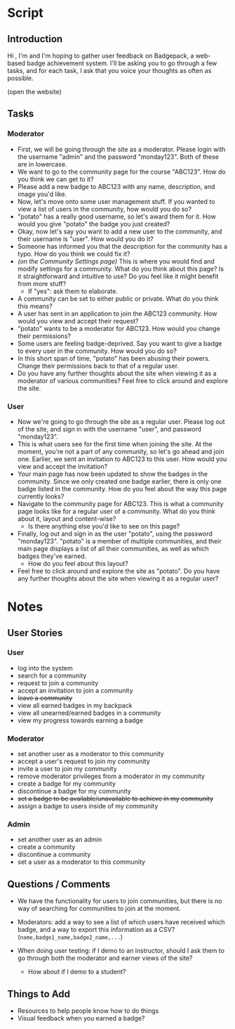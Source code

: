 # Script

## Introduction

Hi <user>, I'm <name> and I'm hoping to gather user feedback on Badgepack, a web-based badge achievement system. I'll be asking you to go through a few tasks, and for each task, I ask that you voice your thoughts as often as possible.

(open the website)

## Tasks

### Moderator

* First, we will be going through the site as a moderator. Please login with the username "admin" and the password "monday123". Both of these are in lowercase.
* We want to go to the community page for the course "ABC123". How do you think we can get to it?
* Please add a new badge to ABC123 with any name, description, and image you'd like.
* Now, let's move onto some user management stuff. If you wanted to view a list of users in the community, how would you do so?
* "potato" has a really good username, so let's award them for it. How would you give "potato" the badge you just created?
* Okay, now let's say you want to add a new user to the community, and their username is "user". How would you do it?
* Someone has informed you that the description for the community has a typo. How do you think we could fix it?
* _(on the Community Settings page)_ This is where you would find and modify settings for a community. What do you think about this page? Is it straightforward and intuitive to use? Do you feel like it might benefit from more stuff?
    * If "yes": ask them to elaborate.
* A community can be set to either public or private. What do you think this means?
* A user has sent in an application to join the ABC123 community. How would you view and accept their request?
* "potato" wants to be a moderator for ABC123. How would you change their permissions?
* Some users are feeling badge-deprived. Say you want to give a badge to every user in the community. How would you do so?
* In this short span of time, "potato" has been abusing their powers. Change their permissions back to that of a regular user.
* Do you have any further thoughts about the site when viewing it as a moderator of various communities? Feel free to click around and explore the site.


### User

* Now we're going to go through the site as a regular user. Please log out of the site, and sign in with the username "user", and password "monday123".
* This is what users see for the first time when joining the site. At the moment, you're not a part of any community, so let's go ahead and join one. Earlier, we sent an invitation to ABC123 to this user. How would you view and accept the invitation?
* Your main page has now been updated to show the badges in the community. Since we only created one badge earlier, there is only one badge listed in the community. How do you feel about the way this page currently looks?
* Navigate to the community page for ABC123. This is what a community page looks like for a regular user of a community. What do you think about it, layout and content-wise?
    * Is there anything else you'd like to see on this page?
* Finally, log out and sign in as the user "potato", using the password "monday123". "potato" is a member of multiple communities, and their main page displays a list of all their communities, as well as which badges they've earned.
    * How do you feel about this layout?
* Feel free to click around and explore the site as "potato". Do you have any further thoughts about the site when viewing it as a regular user?

# Notes

## User Stories

### User
* log into the system
* search for a community
* request to join a community
* accept an invitation to join a community
* <del>leave a community</del>
* view all earned badges in my backpack
* view all unearned/earned badges in a community
* view my progress towards earning a badge

### Moderator
* set another user as a moderator to this community
* accept a user's request to join my community
* invite a user to join my community
* remove moderator privileges from a moderator in my community
* create a badge for my community
* discontinue a badge for my community
* <del>set a badge to be available/unavailable to achieve in my community</del>
* assign a badge to users inside of my community

### Admin
* set another user as an admin
* create a community
* discontinue a community
* set a user as a moderator to this community

## Questions / Comments

* We have the functionality for users to join communities, but there is no way of searching for communities to join at the moment.

* Moderators: add a way to see a list of which users have received which badge, and a way to export this information as a CSV? (`name,badge1_name,badge2_name,...`)

* When doing user testing: if I demo to an instructor, should I ask them to go through both the moderator and earner views of the site?
    * How about if I demo to a student?    

## Things to Add

* Resources to help people know how to do things
* Visual feedback when you earned a badge?